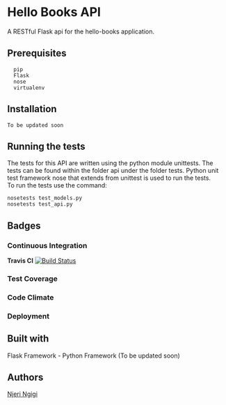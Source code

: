 # Hello Books API
A RESTful Flask api for the hello-books application.

## Prerequisites
      pip
      Flask
      nose
      virtualenv
      

## Installation
   	To be updated soon

## Running the tests
  The tests for this API are written using the python module unittests. The tests can be found within the folder api under the folder tests.
  Python unit test framework nose that extends from unittest is used to run the tests.<br>
  To run the tests use the command:
      
   ```
   nosetests test_models.py
   nosetests test_api.py
  ```
   
## Badges  
### Continuous Integration
**Travis CI** 
[![Build Status](https://travis-ci.org/njeri-ngigi/hello-books-api.svg?branch=master)](https://travis-ci.org/njeri-ngigi/hello-books-api)
### Test Coverage
### Code Climate

### Deployment
## Built with 
   Flask Framework - Python Framework
   (To be updated soon)
   
## Authors
[Njeri Ngigi](https://github.com/njeri-ngigi)

